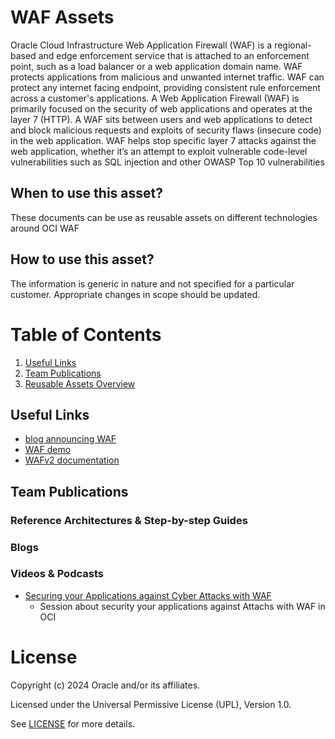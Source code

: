 # WAF Assets
Oracle Cloud Infrastructure Web Application Firewall (WAF) is a regional-based and edge enforcement service that is attached to an enforcement point, such as a load balancer or a web application domain name. WAF protects applications from malicious and unwanted internet traffic. WAF can protect any internet facing endpoint, providing consistent rule enforcement across a customer's applications. A Web Application Firewall (WAF) is primarily focused on the security of web applications and operates at the layer 7 (HTTP). A WAF sits between users and web applications to detect and block malicious requests and exploits of security flaws (insecure code) in the web application. WAF helps stop specific layer 7 attacks against the web application, whether it’s an attempt to exploit vulnerable code-level vulnerabilities such as SQL injection and other OWASP Top 10 vulnerabilities

## When to use this asset?
These documents can be use as reusable assets on different technologies around OCI  WAF

## How to use this asset?
The information is generic in nature and not specified for a particular customer. Appropriate changes in scope should be updated.


# Table of Contents
 
1. [Useful Links](#useful-links)
2. [Team Publications](#team-publications)
3. [Reusable Assets Overview](/cloud-infrastructure/networking/vpn-ipsec/vpn-overview/README.md)
 
## Useful Links

- [blog announcing WAF](https://blogs.oracle.com/cloud-infrastructure/post/announcing-oracle-cloud-infrastructure-waf-protection-on-flexible-load-balancers)
- [WAF demo](https://blogs.oracle.com/cloud-infrastructure/post/announcing-oracle-cloud-infrastructure-waf-protection-on-flexible-load-balancers)
- [WAFv2 documentation](https://docs.oracle.com/en-us/iaas/Content/WAF/Policies/waf-policy_management.htm)


 


## Team Publications

### Reference Architectures & Step-by-step Guides



    

### Blogs
 



### Videos & Podcasts

- [Securing your Applications against Cyber Attacks with WAF](https://www.youtube.com/watch?v=t9R90X3PXv0)
    -  Session about security your applications against Attachs with WAF in OCI 

# License

Copyright (c) 2024 Oracle and/or its affiliates.

Licensed under the Universal Permissive License (UPL), Version 1.0.

See [LICENSE](https://github.com/oracle-devrel/technology-engineering/blob/main/LICENSE) for more details.
